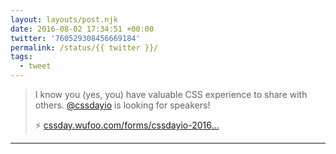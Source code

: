 ```yaml
---
layout: layouts/post.njk
date: 2016-08-02 17:34:51 +00:00
twitter: '760529308456669184'
permalink: /status/{{ twitter }}/
tags: 
  - tweet
---
```


> I know you (yes, you) have valuable CSS experience to share with others. [@cssdayio](https://twitter.com/cssdayio) is looking for speakers!
> 
> ⚡️ [cssday.wufoo.com/forms/cssdayio-2016…](https://cssday.wufoo.com/forms/cssdayio-2016-call-for-speakers/)

---
